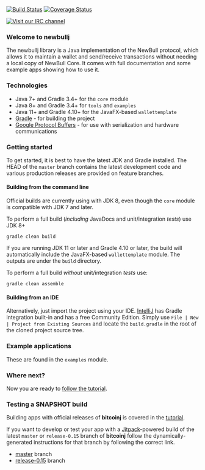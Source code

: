 [![Build Status](https://travis-ci.org/bitcoinj/bitcoinj.png?branch=master)](https://travis-ci.org/bitcoinj/bitcoinj) [![Coverage Status](https://coveralls.io/repos/bitcoinj/bitcoinj/badge.png?branch=master)](https://coveralls.io/r/bitcoinj/bitcoinj?branch=master)

[![Visit our IRC channel](https://kiwiirc.com/buttons/irc.freenode.net/bitcoinj.png)](https://kiwiirc.com/client/irc.freenode.net/bitcoinj)

### Welcome to newbullj

The newbullj library is a Java implementation of the NewBull protocol, which allows it to maintain a wallet and send/receive transactions without needing a local copy of NewBull Core. It comes with full documentation and some example apps showing how to use it.

### Technologies

-   Java 7+ and Gradle 3.4+ for the `core` module
-   Java 8+ and Gradle 3.4+ for `tools` and `examples`
-   Java 11+ and Gradle 4.10+ for the JavaFX-based `wallettemplate`
-   [Gradle](https://gradle.org/) - for building the project
-   [Google Protocol Buffers](https://github.com/google/protobuf) - for use with serialization and hardware communications

### Getting started

To get started, it is best to have the latest JDK and Gradle installed. The HEAD of the `master` branch contains the latest development code and various production releases are provided on feature branches.

#### Building from the command line

Official builds are currently using with JDK 8, even though the `core` module is compatible with JDK 7 and later.

To perform a full build (_including_ JavaDocs and unit/integration _tests_) use JDK 8+

```
gradle clean build
```

If you are running JDK 11 or later and Gradle 4.10 or later, the build will automatically include the JavaFX-based `wallettemplate` module. The outputs are under the `build` directory.

To perform a full build _without_ unit/integration _tests_ use:

```
gradle clean assemble
```

#### Building from an IDE

Alternatively, just import the project using your IDE. [IntelliJ](http://www.jetbrains.com/idea/download/) has Gradle integration built-in and has a free Community Edition. Simply use `File | New | Project from Existing Sources` and locate the `build.gradle` in the root of the cloned project source tree.

### Example applications

These are found in the `examples` module.

### Where next?

Now you are ready to [follow the tutorial](https://bitcoinj.github.io/getting-started).

### Testing a SNAPSHOT build

Building apps with official releases of **bitcoinj** is covered in the [tutorial](https://bitcoinj.github.io/getting-started).

If you want to develop or test your app with a [Jitpack](https://jitpack.io)-powered build of the latest `master` or `release-0.15` branch of **bitcoinj** follow the dynamically-generated instructions for that branch by following the correct link.

-   [master](https://jitpack.io/#bitcoinj/bitcoinj/master-SNAPSHOT) branch
-   [release-0.15](https://jitpack.io/#bitcoinj/bitcoinj/release-0.15-SNAPSHOT) branch
